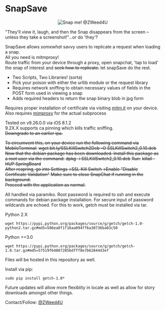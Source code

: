 # SnapSave  
<p align="center">
  <img src="https://github.com/zweed4u/SnapSave/blob/master/snap.png?raw=true" alt="Snap me! @ZWeed4U"/>
</p>

"They’ll view it, laugh, and then the Snap disappears from the screen – unless they take a screenshot!"...or do 'they'? 

SnapSave allows *somewhat* savvy users to replicate a request when loading a snap.  
All you need is mitmproxy!  
Route traffic from your device through a proxy, open snapchat, 'tap to load' the snap of interest and ~~seek how to replicate.~~ let snapSave do the rest.  
* Two Scripts, Two Libraries! (sorta)
 * Pick your poison with either the urllib module or the request library  
* Requires network sniffing to obtain necessary values of fields in the POST form used in viewing a snap  
* Adds required headers to return the snap binary blob in jpg form  

Requires proper installation of certificate via visiting [mitm.it](http://mitm.it/) on your device.  
Also requires [mimproxy](http://mitmproxy.org/doc/install.html) for the actual subprocess  

Tested on v9.26.0.0 via iOS 8.1.2  
9.2X.X supports ca pinning which kills traffic sniffing.  
~~Downgrade to an earlier ipa.~~  


~~To circumvent this, on your device run the following command via MobileTerminal:~~
~~wget bit.ly/SSLKillSwitch2Deb -O SSLKillSwitch2_0.10.deb~~ 
~~Now that the debian package has been downloaded. Install this package as a root user via the command:~~
~~dpkg -i SSLKillSwitch2_0.10.deb~~
~~Run:~~
~~killall -HUP SpringBoard~~  
~~After respring, go into Settings->SSL Kill Switch->Enable "Disable Certificate Validation"~~
~~Make sure to close SnapChat if running in the background.~~  
~~Proceed with the application as normal.~~


All handled via paramiko. Root password is required to ssh and execute commands for debian package installation. For secure input of password wildcards are echoed. For this to work, getch must be installed via tar.

Python 2.X 

    wget https://pypi.python.org/packages/source/g/getch/getch-1.0-python2.tar.gz#md5=586ea0f1f16aa094ff6a30736ba03c50

Python >=3.0 

    wget https://pypi.python.org/packages/source/g/getch/getch-1.0.tar.gz#md5=57519f64807285bdfff8e7b62844d3ef

Files will be hosted in this repository as well.

Install via pip: 

    sudo pip install getch-1.0*

Future updates will allow more flexiblity in locale as well as allow for story downloads amongst other things.  

Contact/Follow: [@ZWeed4U](http://www.twitter.com/zweed4u)

